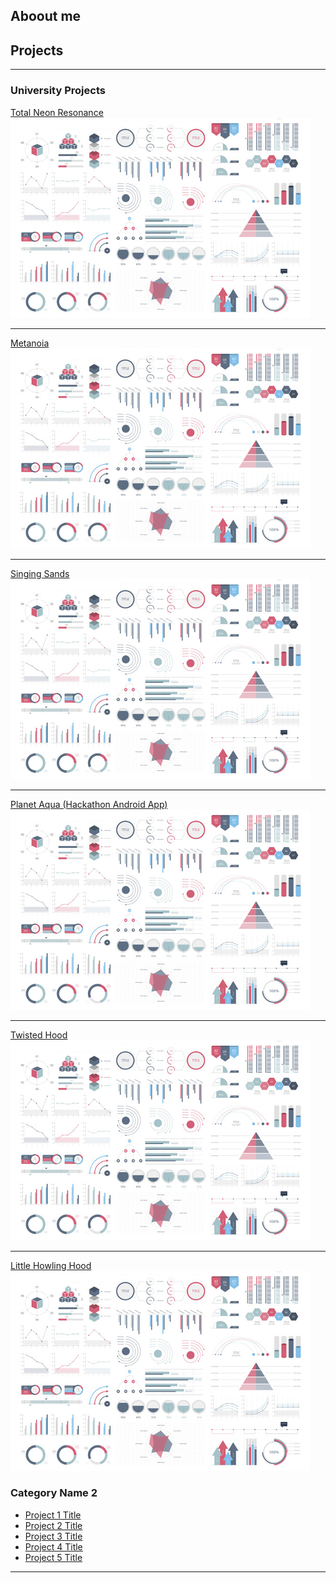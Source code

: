 ## Aboout me


## Projects

---

### University Projects 

[Total Neon Resonance](/sample_page)
<img src="images/dummy_thumbnail.jpg?raw=true"/>

---
[Metanoia](/pdf/sample_presentation.pdf)
<img src="images/dummy_thumbnail.jpg?raw=true"/>

---
[Singing Sands](http://example.com/)
<img src="images/dummy_thumbnail.jpg?raw=true"/>

---
[Planet Aqua (Hackathon Android App)](http://example.com/)
<img src="images/dummy_thumbnail.jpg?raw=true"/>

---
[Twisted Hood](http://example.com/)
<img src="images/dummy_thumbnail.jpg?raw=true"/>

---
[Little Howling Hood](http://example.com/)
<img src="images/dummy_thumbnail.jpg?raw=true"/>

### Category Name 2

- [Project 1 Title](http://example.com/)
- [Project 2 Title](http://example.com/)
- [Project 3 Title](http://example.com/)
- [Project 4 Title](http://example.com/)
- [Project 5 Title](http://example.com/)

---




<!-- Remove above link if you don't want to attibute -->
